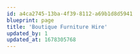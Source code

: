 ```yaml
---
id: a4ca2745-13ba-4f39-8112-a69b1d8d5941
blueprint: page
title: 'Boutique Furniture Hire'
updated_by: 1
updated_at: 1678305768
---
```

